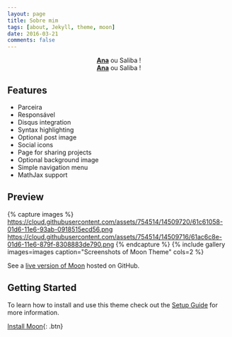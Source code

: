 ```yaml
---
layout: page
title: Sobre mim
tags: [about, Jekyll, theme, moon]
date: 2016-03-21
comments: false
---
```

    
<center><a href="https://taylantatli.github.io/Moon/about/"><b>Ana</b></a>  ou  Saliba !</center>
<center><a href="https://anasaliba.github.io/about/"><b>Ana</b></a>  ou  Saliba !</center>

## Features
* Parceira
* Responsável
* Disqus integration
* Syntax highlighting
* Optional post image
* Social icons
* Page for sharing projects
* Optional background image
* Simple navigation menu
* MathJax support

## Preview

{% capture images %}
    https://cloud.githubusercontent.com/assets/754514/14509720/61c61058-01d6-11e6-93ab-0918515ecd56.png
    https://cloud.githubusercontent.com/assets/754514/14509716/61ac6c8e-01d6-11e6-879f-8308883de790.png
{% endcapture %}
{% include gallery images=images caption="Screenshots of Moon Theme" cols=2 %}

See a [live version of Moon](http://taylantatli.github.io/Moon) hosted on GitHub.

## Getting Started

To learn how to install and use this theme check out the [Setup Guide](http://taylantatli.me/Moon/moon-theme/) for more information.
      
[Install Moon](https://github.com/TaylanTatli/Moon){: .btn}
